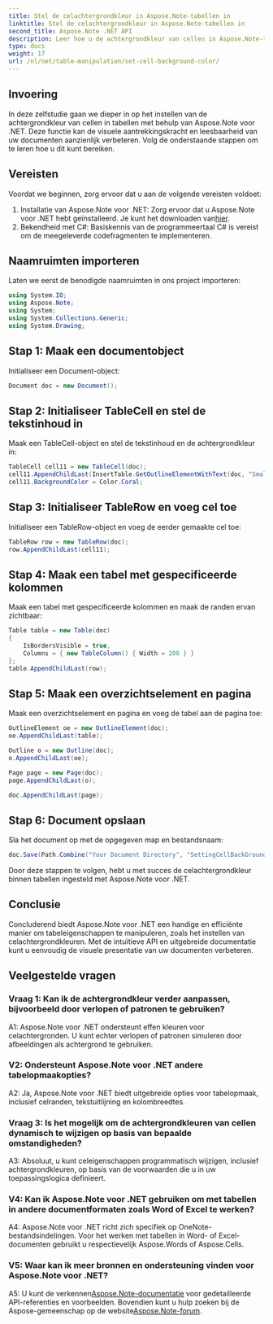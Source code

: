 ```yaml
---
title: Stel de celachtergrondkleur in Aspose.Note-tabellen in
linktitle: Stel de celachtergrondkleur in Aspose.Note-tabellen in
second_title: Aspose.Note .NET API
description: Leer hoe u de achtergrondkleur van cellen in Aspose.Note-tabellen instelt met behulp van de stapsgewijze handleiding. Verbeter documentvisuals moeiteloos.
type: docs
weight: 17
url: /nl/net/table-manipulation/set-cell-background-color/
---
```

## Invoering

In deze zelfstudie gaan we dieper in op het instellen van de achtergrondkleur van cellen in tabellen met behulp van Aspose.Note voor .NET. Deze functie kan de visuele aantrekkingskracht en leesbaarheid van uw documenten aanzienlijk verbeteren. Volg de onderstaande stappen om te leren hoe u dit kunt bereiken.

## Vereisten

Voordat we beginnen, zorg ervoor dat u aan de volgende vereisten voldoet:

1.  Installatie van Aspose.Note voor .NET: Zorg ervoor dat u Aspose.Note voor .NET hebt geïnstalleerd. Je kunt het downloaden van[hier](https://releases.aspose.com/note/net/).
2. Bekendheid met C#: Basiskennis van de programmeertaal C# is vereist om de meegeleverde codefragmenten te implementeren.

## Naamruimten importeren

Laten we eerst de benodigde naamruimten in ons project importeren:

```csharp
using System.IO;
using Aspose.Note;
using System;
using System.Collections.Generic;
using System.Drawing;
```

## Stap 1: Maak een documentobject

Initialiseer een Document-object:

```csharp
Document doc = new Document();
```

## Stap 2: Initialiseer TableCell en stel de tekstinhoud in

Maak een TableCell-object en stel de tekstinhoud en de achtergrondkleur in:

```csharp
TableCell cell11 = new TableCell(doc);
cell11.AppendChildLast(InsertTable.GetOutlineElementWithText(doc, "Small text"));
cell11.BackgroundColor = Color.Coral;
```

## Stap 3: Initialiseer TableRow en voeg cel toe

Initialiseer een TableRow-object en voeg de eerder gemaakte cel toe:

```csharp
TableRow row = new TableRow(doc);
row.AppendChildLast(cell11);
```

## Stap 4: Maak een tabel met gespecificeerde kolommen

Maak een tabel met gespecificeerde kolommen en maak de randen ervan zichtbaar:

```csharp
Table table = new Table(doc)
{
    IsBordersVisible = true,
    Columns = { new TableColumn() { Width = 200 } }
};
table.AppendChildLast(row);
```

## Stap 5: Maak een overzichtselement en pagina

Maak een overzichtselement en pagina en voeg de tabel aan de pagina toe:

```csharp
OutlineElement oe = new OutlineElement(doc);
oe.AppendChildLast(table);

Outline o = new Outline(doc);
o.AppendChildLast(oe);

Page page = new Page(doc);
page.AppendChildLast(o);

doc.AppendChildLast(page);
```

## Stap 6: Document opslaan

Sla het document op met de opgegeven map en bestandsnaam:

```csharp
doc.Save(Path.Combine("Your Document Directory", "SettingCellBackGroundColor.pdf"));
```

Door deze stappen te volgen, hebt u met succes de celachtergrondkleur binnen tabellen ingesteld met Aspose.Note voor .NET.

## Conclusie

Concluderend biedt Aspose.Note voor .NET een handige en efficiënte manier om tabeleigenschappen te manipuleren, zoals het instellen van celachtergrondkleuren. Met de intuïtieve API en uitgebreide documentatie kunt u eenvoudig de visuele presentatie van uw documenten verbeteren.

## Veelgestelde vragen

### Vraag 1: Kan ik de achtergrondkleur verder aanpassen, bijvoorbeeld door verlopen of patronen te gebruiken?

A1: Aspose.Note voor .NET ondersteunt effen kleuren voor celachtergronden. U kunt echter verlopen of patronen simuleren door afbeeldingen als achtergrond te gebruiken.

### V2: Ondersteunt Aspose.Note voor .NET andere tabelopmaakopties?

A2: Ja, Aspose.Note voor .NET biedt uitgebreide opties voor tabelopmaak, inclusief celranden, tekstuitlijning en kolombreedtes.

### Vraag 3: Is het mogelijk om de achtergrondkleuren van cellen dynamisch te wijzigen op basis van bepaalde omstandigheden?

A3: Absoluut, u kunt celeigenschappen programmatisch wijzigen, inclusief achtergrondkleuren, op basis van de voorwaarden die u in uw toepassingslogica definieert.

### V4: Kan ik Aspose.Note voor .NET gebruiken om met tabellen in andere documentformaten zoals Word of Excel te werken?

A4: Aspose.Note voor .NET richt zich specifiek op OneNote-bestandsindelingen. Voor het werken met tabellen in Word- of Excel-documenten gebruikt u respectievelijk Aspose.Words of Aspose.Cells.

### V5: Waar kan ik meer bronnen en ondersteuning vinden voor Aspose.Note voor .NET?

 A5: U kunt de verkennen[Aspose.Note-documentatie](https://reference.aspose.com/note/net/) voor gedetailleerde API-referenties en voorbeelden. Bovendien kunt u hulp zoeken bij de Aspose-gemeenschap op de website[Aspose.Note-forum](https://forum.aspose.com/c/note/28).